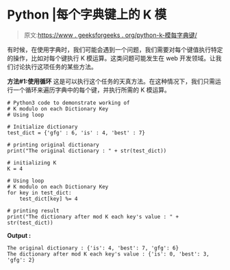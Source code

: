 # Python |每个字典键上的 K 模

> 原文:[https://www . geeksforgeeks . org/python-k-模每字典键/](https://www.geeksforgeeks.org/python-k-modulo-on-each-dictionary-key/)

有时候，在使用字典时，我们可能会遇到一个问题，我们需要对每个键值执行特定的操作，比如对每个键执行 K 模运算。这类问题可能发生在 web 开发领域。让我们讨论执行这项任务的某些方法。

**方法#1:使用循环**
这是可以执行这个任务的天真方法。在这种情况下，我们只需运行一个循环来遍历字典中的每个键，并执行所需的 K 模运算。

```
# Python3 code to demonstrate working of
# K modulo on each Dictionary Key
# Using loop

# Initialize dictionary
test_dict = {'gfg' : 6, 'is' : 4, 'best' : 7}

# printing original dictionary
print("The original dictionary : " + str(test_dict))

# initializing K 
K = 4

# Using loop
# K modulo on each Dictionary Key
for key in test_dict: 
    test_dict[key] %= 4

# printing result 
print("The dictionary after mod K each key's value : " + str(test_dict))
```

**Output :**

```
The original dictionary : {'is': 4, 'best': 7, 'gfg': 6}
The dictionary after mod K each key's value : {'is': 0, 'best': 3, 'gfg': 2}

```